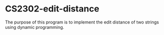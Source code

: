 # CS2302-edit-distance
The purpose of this program is to implement the edit distance of two strings using dynamic programming.
